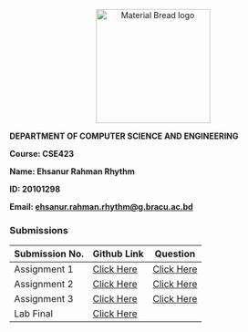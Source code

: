 <p align="center" style="margin-bottom: 0px !important;">
  <img width="200" src="https://upload.wikimedia.org/wikipedia/commons/thumb/1/1a/Brac_University_Logo.png/432px-Brac_University_Logo.png" alt="Material Bread logo" align="center">
</p>

**DEPARTMENT OF COMPUTER SCIENCE AND ENGINEERING**

**Course: CSE423**

**Name: Ehsanur Rahman Rhythm**

**ID: 20101298**

**Email: ehsanur.rahman.rhythm@g.bracu.ac.bd**

### Submissions

| **Submission No.** | Github Link | Question |
| ----------- | ----------- | ----------- |
| Assignment 1 | [Click Here](https://github.com/errhythm/CSE423Lab/tree/main/Lab%20Assignment%201) | [Click Here](https://github.com/errhythm/CSE423Lab/blob/main/Lab%20Assignment%201/Assignment%201.pdf) |
| Assignment 2 | [Click Here](https://github.com/errhythm/CSE423Lab/tree/main/Lab%20Assignment%202) | [Click Here](https://github.com/errhythm/CSE423Lab/blob/main/Lab%20Assignment%202/Assignment%202.pdf) |
| Assignment 3 | [Click Here](https://github.com/errhythm/CSE423Lab/tree/main/Lab%20Assignment%203) | [Click Here](https://github.com/errhythm/CSE423Lab/blob/main/Lab%20Assignment%203/Assignment%203.pdf) |
| Lab Final | [Click Here](https://github.com/errhythm/CSE423Lab/tree/main/Lab%20Final) | |


